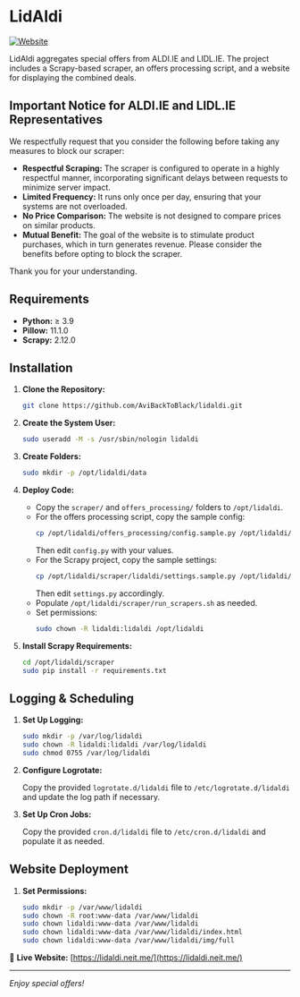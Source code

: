 # LidAldi

[![Website](https://img.shields.io/badge/Live%20Site-Visit-blue)](https://lidaldi.neit.me/)

LidAldi aggregates special offers from ALDI.IE and LIDL.IE. The project includes a Scrapy-based scraper, an offers processing script, and a website for displaying the combined deals.

## Important Notice for ALDI.IE and LIDL.IE Representatives

We respectfully request that you consider the following before taking any measures to block our scraper:

- **Respectful Scraping:** The scraper is configured to operate in a highly respectful manner, incorporating significant delays between requests to minimize server impact.
- **Limited Frequency:** It runs only once per day, ensuring that your systems are not overloaded.
- **No Price Comparison:** The website is not designed to compare prices on similar products.
- **Mutual Benefit:** The goal of the website is to stimulate product purchases, which in turn generates revenue. Please consider the benefits before opting to block the scraper.

Thank you for your understanding.

## Requirements

- **Python:** ≥ 3.9  
- **Pillow:** 11.1.0  
- **Scrapy:** 2.12.0  

## Installation

1. **Clone the Repository:**

   ```bash
   git clone https://github.com/AviBackToBlack/lidaldi.git
   ```

2. **Create the System User:**

   ```bash
   sudo useradd -M -s /usr/sbin/nologin lidaldi
   ```

3. **Create Folders:**

   ```bash
   sudo mkdir -p /opt/lidaldi/data
   ```

4. **Deploy Code:**

   - Copy the `scraper/` and `offers_processing/` folders to `/opt/lidaldi`.
   - For the offers processing script, copy the sample config:
     ```bash
     cp /opt/lidaldi/offers_processing/config.sample.py /opt/lidaldi/offers_processing/config.py
     ```
     Then edit `config.py` with your values.
   - For the Scrapy project, copy the sample settings:
     ```bash
     cp /opt/lidaldi/scraper/lidaldi/settings.sample.py /opt/lidaldi/scraper/lidaldi/settings.py
     ```
     Then edit `settings.py` accordingly.
   - Populate `/opt/lidaldi/scraper/run_scrapers.sh` as needed.
   - Set permissions:
     ```bash
     sudo chown -R lidaldi:lidaldi /opt/lidaldi
     ```
   
5. **Install Scrapy Requirements:**

   ```bash
   cd /opt/lidaldi/scraper
   sudo pip install -r requirements.txt
   ```

## Logging & Scheduling

1. **Set Up Logging:**

   ```bash
   sudo mkdir -p /var/log/lidaldi
   sudo chown -R lidaldi:lidaldi /var/log/lidaldi
   sudo chmod 0755 /var/log/lidaldi
   ```

2. **Configure Logrotate:**

   Copy the provided `logrotate.d/lidaldi` file to `/etc/logrotate.d/lidaldi` and update the log path if necessary.

3. **Set Up Cron Jobs:**

   Copy the provided `cron.d/lidaldi` file to `/etc/cron.d/lidaldi` and populate it as needed.

## Website Deployment

1. **Set Permissions:**

   ```bash
   sudo mkdir -p /var/www/lidaldi
   sudo chown -R root:www-data /var/www/lidaldi
   sudo chown lidaldi:www-data /var/www/lidaldi
   sudo chown lidaldi:www-data /var/www/lidaldi/index.html
   sudo chown lidaldi:www-data /var/www/lidaldi/img/full
   ```

🔗 **Live Website:** [https://lidaldi.neit.me/](https://lidaldi.neit.me/)  

---
*Enjoy special offers!*
